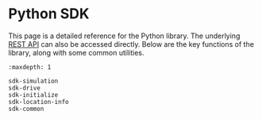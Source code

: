 # Python SDK

This page is a detailed reference for the Python library. The underlying [REST API](../apireference.md) can also be
accessed directly. Below are the key functions of the library, along with some common utilities.


```{toctree}
:maxdepth: 1

sdk-simulation
sdk-drive
sdk-initialize
sdk-location-info
sdk-common
```


